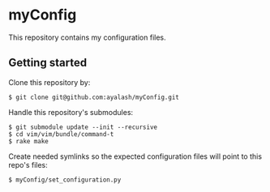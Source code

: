# myConfig

This repository contains my configuration files.

## Getting started

Clone this repository by:
```
$ git clone git@github.com:ayalash/myConfig.git
```
Handle this repository's submodules:
```
$ git submodule update --init --recursive
$ cd vim/vim/bundle/command-t
$ rake make
```
Create needed symlinks so the expected configuration files will point to this repo's files:
```
$ myConfig/set_configuration.py
```
